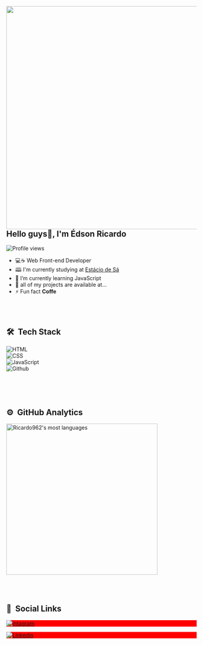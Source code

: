 <img align="right" height="590em"
src="https://raw.githubusercontent.com/gist/Ricardo962/3dfd8646dc88a7b126b62844fcbbfd10/raw/1a5f07047c7465f3a2b81c7da311a5c7b2092658/githubcard2.svg"/>

## Hello guys👋, I'm Édson Ricardo

<p align="left"> <img src="https://komarev.com/ghpvc/?username=Ricardo962&color=yellow" alt="Profile views" /></p>

- 💻☕ Web Front-end Developer 
- 🕮 I'm currently studying at [Estácio de Sá](https://estacio.br/)
- 🌱 I’m currently learning JavaScript
- 💬 all of my projects are available at...
- ⚡ Fun fact <strong>Coffe</strong>

<br><br>

## 🛠  &nbsp;Tech Stack

![HTML](https://img.shields.io/badge/-HTML5-05122A?style=flat&logo=html5)<br>
![CSS](https://img.shields.io/badge/-CSS3-05122A?style=flat&logo=CSS3)<br>
![JavaScript](https://img.shields.io/badge/-JavaScript-05122A?style=flat&logo=Javascript)<br>
![Github](https://img.shields.io/badge/-GITHUB-05122A?style=flat&logo=github)

<br><br><br>

## ⚙️ &nbsp;GitHub Analytics

<p align="left">
<img width="400em" src="https://github-readme-stats.vercel.app/api/top-langs/?username=Ricardo962&layoult=compact&theme=vision-friendly-dark" alt="Ricardo962's most
                                                                                                                                                   languages"/>
 </p>
 
 <br><br>
 
 ## 📱 &nbsp;Social Links
 
 <p align="left" style="background:red">
 <a href="https://www.instagram.com/edson_ricardo16/" target="_blank">
   <img align="center" src="https://img.shields.io/badge/-Instagram-05122A?style=flat&logo=instagram" alt="intagram"/>
 </a>
   <p align="left" style="background:red">
 <a href="https://www.linkedin.com/in/%C3%A9dson-ricardo-66a980104/" target="_blank">
   <img align="center" src="https://img.shields.io/badge/-Linkedin-05122A?style=flat&logo=linkedin" alt="Linkedin"/>
 </a>
 
 
